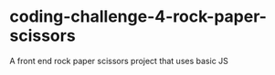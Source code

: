 # coding-challenge-4-rock-paper-scissors
A front end rock paper scissors project that uses basic JS
